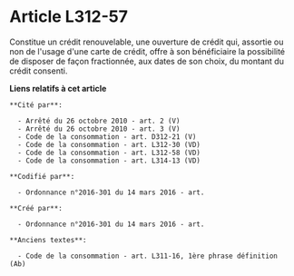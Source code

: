 # Article L312-57

Constitue un crédit renouvelable, une ouverture de crédit qui, assortie ou non de l'usage d'une carte de crédit, offre à son
bénéficiaire la possibilité de disposer de façon fractionnée, aux dates de son choix, du montant du crédit consenti.

**Liens relatifs à cet article**

	**Cité par**:

	  - Arrêté du 26 octobre 2010 - art. 2 (V)
	  - Arrêté du 26 octobre 2010 - art. 3 (V)
	  - Code de la consommation - art. D312-21 (V)
	  - Code de la consommation - art. L312-30 (VD)
	  - Code de la consommation - art. L312-58 (VD)
	  - Code de la consommation - art. L314-13 (VD)

	**Codifié par**:

	  - Ordonnance n°2016-301 du 14 mars 2016 - art.

	**Créé par**:

	  - Ordonnance n°2016-301 du 14 mars 2016 - art.

	**Anciens textes**:

	  - Code de la consommation - art. L311-16, 1ère phrase définition (Ab)
